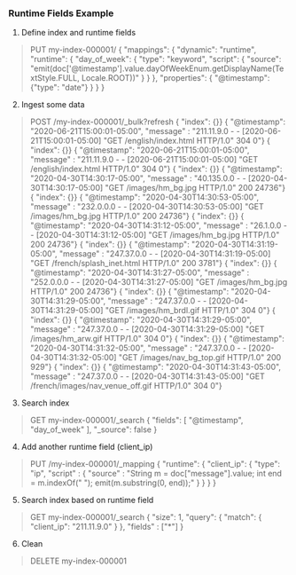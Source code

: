### Runtime Fields Example

1. Define index and runtime fields

> PUT my-index-000001/
> {
>   "mappings": {
>     "dynamic": "runtime",
>     "runtime": {
>       "day_of_week": {
>         "type": "keyword",
>         "script": {
>           "source": "emit(doc['@timestamp'].value.dayOfWeekEnum.getDisplayName(TextStyle.FULL, Locale.ROOT))"
>         }
>       }
>     },
>     "properties": {
>       "@timestamp": {"type": "date"}
>     }
>   }
> }

2. Ingest some data

> POST /my-index-000001/_bulk?refresh
> { "index": {}}
> { "@timestamp": "2020-06-21T15:00:01-05:00", "message" : "211.11.9.0 - - [2020-06-21T15:00:01-05:00] \"GET /english/index.html HTTP/1.0\" 304 0"}
> { "index": {}}
> { "@timestamp": "2020-06-21T15:00:01-05:00", "message" : "211.11.9.0 - - [2020-06-21T15:00:01-05:00] \"GET /english/index.html HTTP/1.0\" 304 0"}
> { "index": {}}
> { "@timestamp": "2020-04-30T14:30:17-05:00", "message" : "40.135.0.0 - - [2020-04-30T14:30:17-05:00] \"GET /images/hm_bg.jpg HTTP/1.0\" 200 24736"}
> { "index": {}}
> { "@timestamp": "2020-04-30T14:30:53-05:00", "message" : "232.0.0.0 - - [2020-04-30T14:30:53-05:00] \"GET /images/hm_bg.jpg HTTP/1.0\" 200 24736"}
> { "index": {}}
> { "@timestamp": "2020-04-30T14:31:12-05:00", "message" : "26.1.0.0 - - [2020-04-30T14:31:12-05:00] \"GET /images/hm_bg.jpg HTTP/1.0\" 200 24736"}
> { "index": {}}
> { "@timestamp": "2020-04-30T14:31:19-05:00", "message" : "247.37.0.0 - - [2020-04-30T14:31:19-05:00] \"GET /french/splash_inet.html HTTP/1.0\" 200 3781"}
> { "index": {}}
> { "@timestamp": "2020-04-30T14:31:27-05:00", "message" : "252.0.0.0 - - [2020-04-30T14:31:27-05:00] \"GET /images/hm_bg.jpg HTTP/1.0\" 200 24736"}
> { "index": {}}
> { "@timestamp": "2020-04-30T14:31:29-05:00", "message" : "247.37.0.0 - - [2020-04-30T14:31:29-05:00] \"GET /images/hm_brdl.gif HTTP/1.0\" 304 0"}
> { "index": {}}
> { "@timestamp": "2020-04-30T14:31:29-05:00", "message" : "247.37.0.0 - - [2020-04-30T14:31:29-05:00] \"GET /images/hm_arw.gif HTTP/1.0\" 304 0"}
> { "index": {}}
> { "@timestamp": "2020-04-30T14:31:32-05:00", "message" : "247.37.0.0 - - [2020-04-30T14:31:32-05:00] \"GET /images/nav_bg_top.gif HTTP/1.0\" 200 929"}
> { "index": {}}
> { "@timestamp": "2020-04-30T14:31:43-05:00", "message" : "247.37.0.0 - - [2020-04-30T14:31:43-05:00] \"GET /french/images/nav_venue_off.gif HTTP/1.0\" 304 0"}

3. Search index

> GET my-index-000001/_search
> {
>   "fields": [
>     "@timestamp",
>     "day_of_week"
>   ],
>   "_source": false
> }

4. Add another runtime field (client_ip)

> PUT /my-index-000001/_mapping
> {
>   "runtime": {
>     "client_ip": {
>       "type": "ip",
>       "script" : {
>       "source" : "String m = doc[\"message\"].value; int end = m.indexOf(\" \"); emit(m.substring(0, end));"
>       }
>     }
>   }
> }

5. Search index based on runtime field

> GET my-index-000001/_search
> {
>   "size": 1,
>   "query": {
>     "match": {
>       "client_ip": "211.11.9.0"
>     }
>   },
>   "fields" : ["*"]
> }

6. Clean

> DELETE my-index-000001

